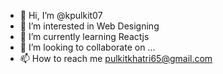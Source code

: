- 👋 Hi, I’m @kpulkit07
- 👀 I’m interested in Web Designing 
- 🌱 I’m currently learning Reactjs
- 💞️ I’m looking to collaborate on ...
- 📫 How to reach me pulkitkhatri65@gmail.com

<!---
kpulkit07/kpulkit07 is a ✨ special ✨ repository because its `README.md` (this file) appears on your GitHub profile.
You can click the Preview link to take a look at your changes.
--->

